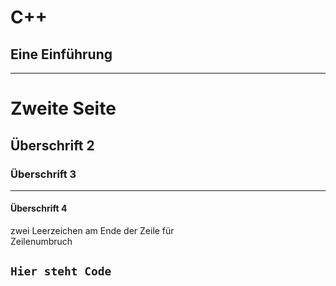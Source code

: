 # C++

## Eine Einführung
---

# Zweite Seite
## Überschrift 2
### Überschrift 3

---

#### Überschrift 4
zwei Leerzeichen am Ende der Zeile für  
Zeilenumbruch  

 ```Hier steht Code```
---
